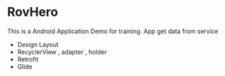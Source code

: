 # RovHero
This is a Android Application Demo for training. 
App get data from service 
- Design Layout
- RecyclerView , adapter , holder
- Retrofit
- Glide
